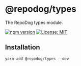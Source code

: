 # @repodog/types

The RepoDog types module.

[![npm version](https://badge.fury.io/js/%40repodog%2Ftypes.svg)](https://badge.fury.io/js/%40repodog%2Ftypes)
[![License: MIT](https://img.shields.io/badge/License-MIT-yellow.svg)](LICENSE)

## Installation

```shell
yarn add @repodog/types --dev
```
